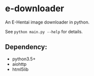 # e-downloader
An E-Hentai image downloader in python.

See `python main.py --help` for details.

## Dependency:
* python3.5+
* aiohttp
* html5lib